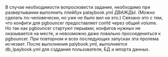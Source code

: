 В случае необходимости вопросизвести задание, необходимо при развертывании выполнить плейбук palaybook.yml ДВАЖДЫ. (Можно сделать по-человечески, но уже не было вил на это.) Связано это с тем, что конфиги для pgbouncer предоставляет confd через общий volume. Но так как pgbouncer стартуют перывми, конфигов нужных не оказывается на месте, и невозможно даже ловально просоедениться к pgbouncer. При повторном и всех последующих запусках эта пролема исчезает. После выполнения palybook.yml, выполняется db_lpaybook.yml для сзддания пользователя, БД и мпорта данных. 
